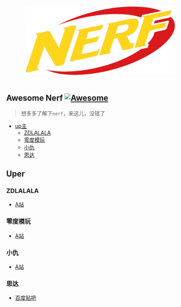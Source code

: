 <p align="center">
  <br>
  <img width="400" src="./assets/nerf-logo.png" alt="logo of nerf">
  <br>
  <br>
</p>

## Awesome Nerf [![Awesome](https://img.shields.io/badge/awesome-nerf-1abc9c.svg)](https://github.com/leftstick/awesome-nerf)

> 想多多了解下`nerf`，来这儿，没错了

- [up主](#uper)
  - [ZDLALALA](#ZDLALALA)
  - [零度模玩](#零度模玩)
  - [小仇](#小仇)
  - [思达](#思达)


## Uper

### ZDLALALA

- [A站](https://www.acfun.cn/u/40572513)

### 零度模玩

- [A站](https://www.acfun.cn/u/4469856)

### 小仇

- [A站](https://www.acfun.cn/u/37284963)

### 思达

- [百度贴吧](https://tieba.baidu.com/home/main?un=%E6%80%9D%E8%BE%BE%E6%99%93%E5%90%A7)
